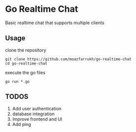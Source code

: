 # Go Realtime Chat
Basic realtime chat that supports multiple clients 
## Usage
clone the repository 
```
git clone https://github.com/moazfarrukh/go-realtime-chat
cd go-realtime-chat
```
execute the go files
```
go run *.go
```
## TODOS
1. Add user authentication
2. database integration
3. Improve frontend and UI
4. Add ping


